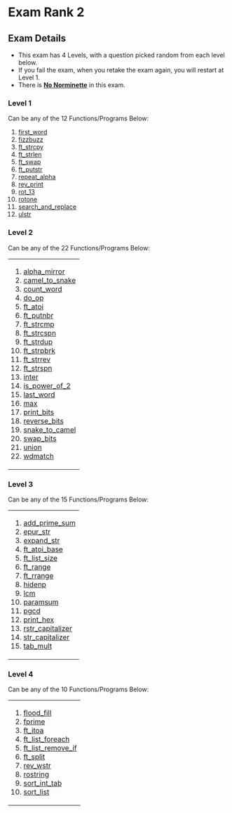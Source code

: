 # Exam Rank 2

## Exam Details

- This exam has 4 Levels, with a question picked random from each level below.
- If you fail the exam, when you retake the exam again, you will restart at Level 1.
- There is <ins>**No Norminette**</ins> in this exam.


### Level 1
Can be any of the 12 Functions/Programs Below:
  
1. [first_word](https://github.com/brsoaresc/42Porto-School/blob/main/42-Exams/Rank_2/Level_1/first_word.c)
2. [fizzbuzz](https://github.com/brsoaresc/42Porto-School/blob/main/42-Exams/Rank_2/Level_1/fizzbuzz.c)
3. [ft_strcpy](https://github.com/brsoaresc/42Porto-School/blob/main/42-Exams/Rank_2/Level_1/ft_strcpy.c)
4. [ft_strlen](https://github.com/brsoaresc/42Porto-School/blob/main/42-Exams/Rank_2/Level_1/ft_strlen.c)
5. [ft_swap](https://github.com/brsoaresc/42Porto-School/blob/main/42-Exams/Rank_2/Level_1/ft_swap.c)
6. [ft_putstr](https://github.com/brsoaresc/42Porto-School/blob/main/42-Exams/Rank_2/Level_1/ft_putstr.c)
7. [repeat_alpha](https://github.com/brsoaresc/42Porto-School/blob/main/42-Exams/Rank_2/Level_1/repeat_alpha.c)
8. [rev_print](https://github.com/brsoaresc/42Porto-School/blob/main/42-Exams/Rank_2/Level_1/rev_print.c)
9. [rot_13](https://github.com/brsoaresc/42Porto-School/blob/main/42-Exams/Rank_2/Level_1/rot_13.c)
10. [rotone](https://github.com/brsoaresc/42Porto-School/blob/main/42-Exams/Rank_2/Level_1/rotone.c)
11. [search_and_replace](https://github.com/brsoaresc/42Porto-School/blob/main/42-Exams/Rank_2/Level_1/search_and_replace.c)
12. [ulstr](https://github.com/brsoaresc/42Porto-School/blob/main/42-Exams/Rank_2/Level_1/ulstr.c)

### Level 2
Can be any of the 22 Functions/Programs Below:
<table><tr><td>
  
1. [alpha_mirror](https://github.com/brsoaresc/42Porto-School/blob/main/42-Exams/Rank_2/Level_2/alpha_mirror.c)
2. [camel_to_snake](https://github.com/brsoaresc/42Porto-School/blob/main/42-Exams/Rank_2/Level_2/camel_to_snake.c)
3. [count_word](https://github.com/brsoaresc/42Porto-School/blob/main/42-Exams/Rank_2/Level_2/count_words.c)
4. [do_op](https://github.com/brsoaresc/42Porto-School/blob/main/42-Exams/Rank_2/Level_2/do_op.c)
5. [ft_atoi](https://github.com/brsoaresc/42Porto-School/blob/main/42-Exams/Rank_2/Level_2/ft_atoi.c)
6. [ft_putnbr](https://github.com/brsoaresc/42Porto-School/blob/main/42-Exams/Rank_2/Level_2/ft_putnbr.c)
7. [ft_strcmp](https://github.com/brsoaresc/42Porto-School/blob/main/42-Exams/Rank_2/Level_2/ft_strcmp.c)
8. [ft_strcspn](https://github.com/brsoaresc/42Porto-School/blob/main/42-Exams/Rank_2/Level_2/ft_strcspn.c)
9. [ft_strdup](https://github.com/brsoaresc/42Porto-School/blob/main/42-Exams/Rank_2/Level_2/ft_strdup.c)
10. [ft_strpbrk](https://github.com/brsoaresc/42Porto-School/blob/main/42-Exams/Rank_2/Level_2/ft_strpbrk.c)
11. [ft_strrev](https://github.com/brsoaresc/42Porto-School/blob/main/42-Exams/Rank_2/Level_2/ft_strrev.c)
12. [ft_strspn](https://github.com/brsoaresc/42Porto-School/blob/main/42-Exams/Rank_2/Level_2/ft_strspn.c)
13. [inter](https://github.com/brsoaresc/42Porto-School/blob/main/42-Exams/Rank_2/Level_2/inter.c)
14. [is_power_of_2](https://github.com/brsoaresc/42Porto-School/blob/main/42-Exams/Rank_2/Level_2/is_power_of_2.c)
15. [last_word](https://github.com/brsoaresc/42Porto-School/blob/main/42-Exams/Rank_2/Level_2/last_word.c)
16. [max](https://github.com/brsoaresc/42Porto-School/blob/main/42-Exams/Rank_2/Level_2/max.c)
17. [print_bits](https://github.com/brsoaresc/42Porto-School/blob/main/42-Exams/Rank_2/Level_2/print_bits.c)
18. [reverse_bits](https://github.com/brsoaresc/42Porto-School/blob/main/42-Exams/Rank_2/Level_2/reverse_bits.c)
19. [snake_to_camel](https://github.com/brsoaresc/42Porto-School/blob/main/42-Exams/Rank_2/Level_2/snake_to_camel.c)
20. [swap_bits](https://github.com/brsoaresc/42Porto-School/blob/main/42-Exams/Rank_2/Level_2/swap_bits.c)
21. [union](https://github.com/brsoaresc/42Porto-School/blob/main/42-Exams/Rank_2/Level_2/union.c)
22. [wdmatch](https://github.com/brsoaresc/42Porto-School/blob/main/42-Exams/Rank_2/Level_2/wdmatch.c)
</td></tr></table>

### Level 3
Can be any of the 15 Functions/Programs Below:
<table><tr><td>
  
1. [add_prime_sum](https://github.com/brsoaresc/42Porto-School/blob/main/42-Exams/Rank_2/Level_3/add_prime_sum.c)
2. [epur_str](https://github.com/brsoaresc/42Porto-School/blob/main/42-Exams/Rank_2/Level_3/epur_str.c)
3. [expand_str](https://github.com/brsoaresc/42Porto-School/blob/main/42-Exams/Rank_2/Level_3/expand_str.c)
4. [ft_atoi_base](https://github.com/brsoaresc/42Porto-School/blob/main/42-Exams/Rank_2/Level_3/ft_atoi_base.c)
5. [ft_list_size](https://github.com/brsoaresc/42Porto-School/blob/main/42-Exams/Rank_2/Level_3/ft_list_size)
6. [ft_range](https://github.com/brsoaresc/42Porto-School/blob/main/42-Exams/Rank_2/Level_3/ft_range.c)
7. [ft_rrange](https://github.com/brsoaresc/42Porto-School/blob/main/42-Exams/Rank_2/Level_3/ft_rrange.c)
8. [hidenp](https://github.com/brsoaresc/42Porto-School/blob/main/42-Exams/Rank_2/Level_3/hidenp.c)
9. [lcm](https://github.com/brsoaresc/42Porto-School/blob/main/42-Exams/Rank_2/Level_3/lcm.c)
10. [paramsum](https://github.com/brsoaresc/42Porto-School/blob/main/42-Exams/Rank_2/Level_3/paramsum.c)
11. [pgcd](https://github.com/brsoaresc/42Porto-School/blob/main/42-Exams/Rank_2/Level_3/pgcd.c)
12. [print_hex](https://github.com/brsoaresc/42Porto-School/blob/main/42-Exams/Rank_2/Level_3/print_hex.c)
13. [rstr_capitalizer](https://github.com/brsoaresc/42Porto-School/blob/main/42-Exams/Rank_2/Level_3/rstr_capitalizer.c)
14. [str_capitalizer](https://github.com/brsoaresc/42Porto-School/blob/main/42-Exams/Rank_2/Level_3/str_capitalizer.c)
15. [tab_mult](https://github.com/brsoaresc/42Porto-School/blob/main/42-Exams/Rank_2/Level_3/tab_mult.c)
</td></tr></table>

### Level 4
Can be any of the 10 Functions/Programs Below:
<table><tr><td>
  
1. [flood_fill](https://github.com/brsoaresc/42Porto-School/blob/main/42-Exams/Rank_2/Level_4/flood_fill)
2. [fprime](https://github.com/brsoaresc/42Porto-School/blob/main/42-Exams/Rank_2/Level_4/fprime.c)
3. [ft_itoa](https://github.com/brsoaresc/42Porto-School/blob/main/42-Exams/Rank_2/Level_4/ft_itoa.c)
4. [ft_list_foreach](https://github.com/brsoaresc/42Porto-School/blob/main/42-Exams/Rank_2/Level_4/ft_list_foreach)
5. [ft_list_remove_if](https://github.com/brsoaresc/42Porto-School/blob/main/42-Exams/Rank_2/Level_4/ft_list_remove.c)
6. [ft_split](https://github.com/brsoaresc/42Porto-School/blob/main/42-Exams/Rank_2/Level_4/ft_split.c)
7. [rev_wstr](https://github.com/brsoaresc/42Porto-School/blob/main/42-Exams/Rank_2/Level_4/rev_wstr.c)
8. [rostring](https://github.com/brsoaresc/42Porto-School/blob/main/42-Exams/Rank_2/Level_4/rostring.c)
9. [sort_int_tab](https://github.com/brsoaresc/42Porto-School/blob/main/42-Exams/main/Rank_2/Level_4/sort_int_tab.c)
10. [sort_list](https://github.com/brsoaresc/42Porto-School/blob/main/42-Exams/Rank_2/Level_4/sort_list)
</td></tr></table>

<br>
